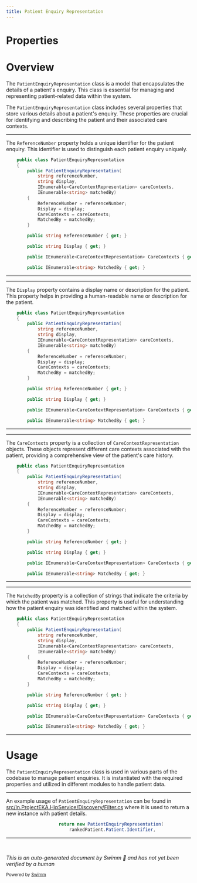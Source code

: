 ```yaml
---
title: Patient Enquiry Representation
---
```

# Properties

# Overview

The <SwmToken path="src/In.ProjectEKA.HipLibrary/Patient/Model/PatientEnquiryRepresentation.cs" pos="5:5:5" line-data="    public class PatientEnquiryRepresentation">`PatientEnquiryRepresentation`</SwmToken> class is a model that encapsulates the details of a patient's enquiry. This class is essential for managing and representing patient-related data within the system.

The <SwmToken path="src/In.ProjectEKA.HipLibrary/Patient/Model/PatientEnquiryRepresentation.cs" pos="5:5:5" line-data="    public class PatientEnquiryRepresentation">`PatientEnquiryRepresentation`</SwmToken> class includes several properties that store various details about a patient's enquiry. These properties are crucial for identifying and describing the patient and their associated care contexts.

<SwmSnippet path="/src/In.ProjectEKA.HipLibrary/Patient/Model/PatientEnquiryRepresentation.cs" line="5">

---

The <SwmToken path="src/In.ProjectEKA.HipLibrary/Patient/Model/PatientEnquiryRepresentation.cs" pos="13:1:1" line-data="            ReferenceNumber = referenceNumber;">`ReferenceNumber`</SwmToken> property holds a unique identifier for the patient enquiry. This identifier is used to distinguish each patient enquiry uniquely.

```c#
    public class PatientEnquiryRepresentation
    {
        public PatientEnquiryRepresentation(
            string referenceNumber,
            string display,
            IEnumerable<CareContextRepresentation> careContexts,
            IEnumerable<string> matchedBy)
        {
            ReferenceNumber = referenceNumber;
            Display = display;
            CareContexts = careContexts;
            MatchedBy = matchedBy;
        }

        public string ReferenceNumber { get; }

        public string Display { get; }

        public IEnumerable<CareContextRepresentation> CareContexts { get; }

        public IEnumerable<string> MatchedBy { get; }
```

---

</SwmSnippet>

<SwmSnippet path="/src/In.ProjectEKA.HipLibrary/Patient/Model/PatientEnquiryRepresentation.cs" line="5">

---

The <SwmToken path="src/In.ProjectEKA.HipLibrary/Patient/Model/PatientEnquiryRepresentation.cs" pos="14:1:1" line-data="            Display = display;">`Display`</SwmToken> property contains a display name or description for the patient. This property helps in providing a human-readable name or description for the patient.

```c#
    public class PatientEnquiryRepresentation
    {
        public PatientEnquiryRepresentation(
            string referenceNumber,
            string display,
            IEnumerable<CareContextRepresentation> careContexts,
            IEnumerable<string> matchedBy)
        {
            ReferenceNumber = referenceNumber;
            Display = display;
            CareContexts = careContexts;
            MatchedBy = matchedBy;
        }

        public string ReferenceNumber { get; }

        public string Display { get; }

        public IEnumerable<CareContextRepresentation> CareContexts { get; }

        public IEnumerable<string> MatchedBy { get; }
```

---

</SwmSnippet>

<SwmSnippet path="/src/In.ProjectEKA.HipLibrary/Patient/Model/PatientEnquiryRepresentation.cs" line="5">

---

The <SwmToken path="src/In.ProjectEKA.HipLibrary/Patient/Model/PatientEnquiryRepresentation.cs" pos="15:1:1" line-data="            CareContexts = careContexts;">`CareContexts`</SwmToken> property is a collection of <SwmToken path="src/In.ProjectEKA.HipLibrary/Patient/Model/PatientEnquiryRepresentation.cs" pos="10:3:3" line-data="            IEnumerable&lt;CareContextRepresentation&gt; careContexts,">`CareContextRepresentation`</SwmToken> objects. These objects represent different care contexts associated with the patient, providing a comprehensive view of the patient's care history.

```c#
    public class PatientEnquiryRepresentation
    {
        public PatientEnquiryRepresentation(
            string referenceNumber,
            string display,
            IEnumerable<CareContextRepresentation> careContexts,
            IEnumerable<string> matchedBy)
        {
            ReferenceNumber = referenceNumber;
            Display = display;
            CareContexts = careContexts;
            MatchedBy = matchedBy;
        }

        public string ReferenceNumber { get; }

        public string Display { get; }

        public IEnumerable<CareContextRepresentation> CareContexts { get; }

        public IEnumerable<string> MatchedBy { get; }
```

---

</SwmSnippet>

<SwmSnippet path="/src/In.ProjectEKA.HipLibrary/Patient/Model/PatientEnquiryRepresentation.cs" line="5">

---

The <SwmToken path="src/In.ProjectEKA.HipLibrary/Patient/Model/PatientEnquiryRepresentation.cs" pos="16:1:1" line-data="            MatchedBy = matchedBy;">`MatchedBy`</SwmToken> property is a collection of strings that indicate the criteria by which the patient was matched. This property is useful for understanding how the patient enquiry was identified and matched within the system.

```c#
    public class PatientEnquiryRepresentation
    {
        public PatientEnquiryRepresentation(
            string referenceNumber,
            string display,
            IEnumerable<CareContextRepresentation> careContexts,
            IEnumerable<string> matchedBy)
        {
            ReferenceNumber = referenceNumber;
            Display = display;
            CareContexts = careContexts;
            MatchedBy = matchedBy;
        }

        public string ReferenceNumber { get; }

        public string Display { get; }

        public IEnumerable<CareContextRepresentation> CareContexts { get; }

        public IEnumerable<string> MatchedBy { get; }
```

---

</SwmSnippet>

# Usage

The <SwmToken path="src/In.ProjectEKA.HipLibrary/Patient/Model/PatientEnquiryRepresentation.cs" pos="5:5:5" line-data="    public class PatientEnquiryRepresentation">`PatientEnquiryRepresentation`</SwmToken> class is used in various parts of the codebase to manage patient enquiries. It is instantiated with the required properties and utilized in different modules to handle patient data.

<SwmSnippet path="/src/In.ProjectEKA.HipService/Discovery/Filter.cs" line="85">

---

An example usage of <SwmToken path="src/In.ProjectEKA.HipService/Discovery/Filter.cs" pos="85:5:5" line-data="                    return new PatientEnquiryRepresentation(">`PatientEnquiryRepresentation`</SwmToken> can be found in <SwmPath>[src/In.ProjectEKA.HipService/Discovery/Filter.cs](src/In.ProjectEKA.HipService/Discovery/Filter.cs)</SwmPath> where it is used to return a new instance with patient details.

```c#
                    return new PatientEnquiryRepresentation(
                        rankedPatient.Patient.Identifier,
```

---

</SwmSnippet>

&nbsp;

*This is an auto-generated document by Swimm 🌊 and has not yet been verified by a human*

<SwmMeta version="3.0.0" repo-id="Z2l0aHViJTNBJTNBaGlwLXNlcnZpY2UlM0ElM0FTd2ltbS1EZW1v" repo-name="hip-service"><sup>Powered by [Swimm](/)</sup></SwmMeta>
